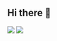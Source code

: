 ## Hi there 👋

<!--
**silbull/silbull** is a ✨ _special_ ✨ repository because its `README.md` (this file) appears on your GitHub profile.

Here are some ideas to get you started:

- 🔭 I’m currently working on ...
- 🌱 I’m currently learning ...
- 👯 I’m looking to collaborate on ...
- 🤔 I’m looking for help with ...
- 💬 Ask me about ...
- 📫 How to reach me: ...
- 😄 Pronouns: ...
- ⚡ Fun fact: ...
-->

![](https://github-readme-stats.vercel.app/api?username=silbull&show_icons=true&theme=transparent&hide_border=true&hide_rank=true)
![](https://github-readme-stats.vercel.app/api/top-langs/?username=silbull&hide=jupyter%20notebook&layout=compact&theme=transparent_border=true)
